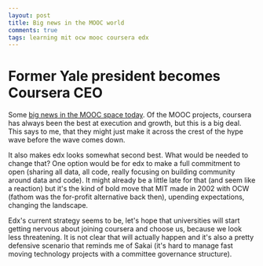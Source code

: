 ```yaml
---
layout: post
title: Big news in the MOOC world
comments: true
tags: learning mit ocw mooc coursera edx
---
```

# Former Yale president becomes Coursera CEO

Some [big news in the MOOC space today](http://recode.net/2014/03/24/coursera-brings-in-longtime-yale-president-rick-levin-as-ceo/). Of the MOOC projects, coursera has always been the best at execution and growth, but this is a big deal. This says to me, that they might just make it across the crest of the hype wave before the wave comes down. 

It also makes edx looks somewhat second best. What would be needed to change that? One option would be for edx to make a full commitment to open (sharing all data, all code, really focusing on building community around data and code). It might already be a little late for that (and seem like a reaction) but it's the kind of bold move that MIT made in 2002 with OCW (fathom was the for-profit alternative back then), upending expectations, changing the landscape.

Edx's current strategy seems to be, let's hope that universities will start getting nervous about joining coursera and choose us, because we look less threatening. It is not clear that will actually happen and it's also a pretty defensive scenario that reminds me of Sakai (it's hard to manage fast moving technology projects with a committee governance structure). 

